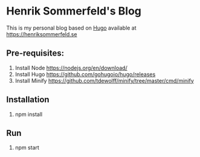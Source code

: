# Henrik Sommerfeld's Blog

This is my personal blog based on [Hugo][1] available at <https://henriksommerfeld.se>

## Pre-requisites:
1. Install Node https://nodejs.org/en/download/
2. Install Hugo https://github.com/gohugoio/hugo/releases
3. Install Minify https://github.com/tdewolff/minify/tree/master/cmd/minify

## Installation
1. npm install

## Run
1. npm start

[1]: http://gohugo.io/